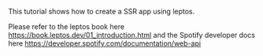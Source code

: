 This tutorial shows how to create a SSR app using leptos.

Please refer to the leptos book here https://book.leptos.dev/01_introduction.html and the Spotify developer docs here https://developer.spotify.com/documentation/web-api
